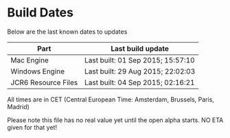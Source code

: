 # Build Dates

Below are the last known dates to updates

Part | Last build update
-----|-----
Mac Engine | Last built: 01 Sep 2015; 15:57:10
Windows Engine | Last built: 29 Aug 2015; 22:02:03
JCR6 Resource Files | Last built: 04 Sep 2015; 02:16:21
All times are in CET (Central European Time: Amsterdam, Brussels, Paris, Madrid)


Please note this file has no real value yet until the open alpha starts. NO ETA given for that yet!
